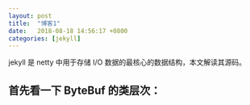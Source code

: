 ```yaml
---
layout: post
title:  "博客1"
date:   2018-08-18 14:56:17 +0800
categories: [jekyll]
---
```


jekyll 是 netty 中用于存储 I/O 数据的最核心的数据结构，本文解读其源码。

## 首先看一下 ByteBuf 的类层次：
